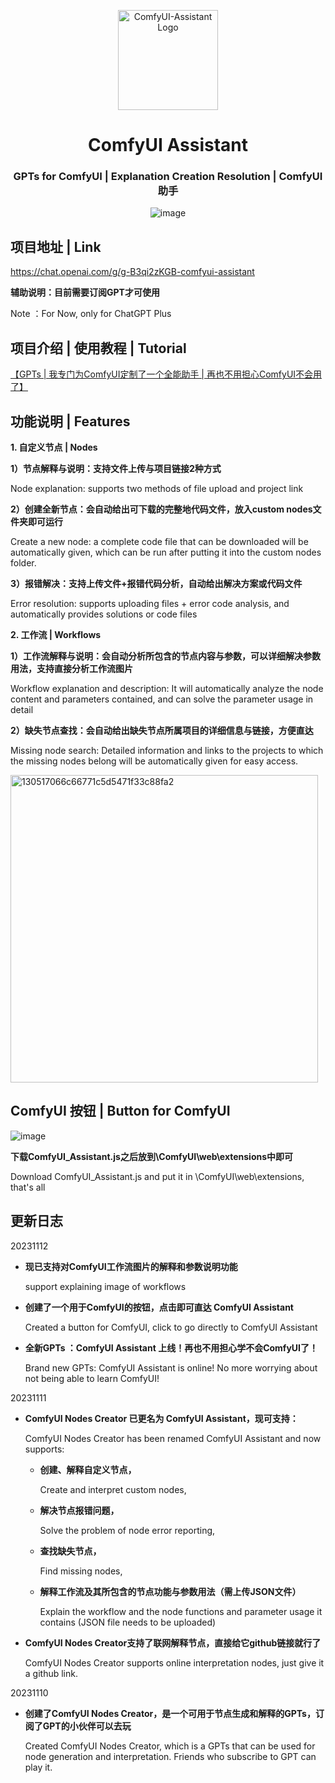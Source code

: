 <p align="center"><img  width="160" src="https://github.com/ZHO-ZHO-ZHO/ComfyUI-Assistant-GPTs/assets/140084057/6efdab80-88ad-4849-bd41-b6a546eb6c6e" alt="ComfyUI-Assistant Logo" /></p>

<h1 align="center">ComfyUI Assistant</h1>


<div align="center">

### **GPTs for ComfyUI    |    Explanation Creation Resolution    |    ComfyUI 助手**

![image](https://github.com/ZHO-ZHO-ZHO/ComfyUI-Assistant-GPTs/assets/140084057/746d882c-603e-42c6-9635-3c2b5f21f93c)


<div align="left">

## 项目地址 | Link

https://chat.openai.com/g/g-B3qi2zKGB-comfyui-assistant

**辅助说明：目前需要订阅GPT才可使用**

 Note ：For Now, only for ChatGPT Plus

## 项目介绍 | 使用教程 | Tutorial

[【GPTs | 我专门为ComfyUI定制了一个全能助手 | 再也不用担心ComfyUI不会用了】](https://www.bilibili.com/video/BV1LC4y1E78n/?share_source=copy_web&vd_source=aa2245cc0c4c36a0387a65937847fd3c)

## 功能说明 | Features

**1. 自定义节点 | Nodes**

   **1）节点解释与说明：支持文件上传与项目链接2种方式**
   
   Node explanation: supports two methods of file upload and project link

   **2）创建全新节点：会自动给出可下载的完整地代码文件，放入custom nodes文件夹即可运行**
   
   Create a new node: a complete code file that can be downloaded will be automatically given, which can be run after putting it into the custom nodes folder.

   **3）报错解决：支持上传文件+报错代码分析，自动给出解决方案或代码文件**
   
   Error resolution: supports uploading files + error code analysis, and automatically provides solutions or code files

**2. 工作流 | Workflows**

   **1）工作流解释与说明：会自动分析所包含的节点内容与参数，可以详细解决参数用法，支持直接分析工作流图片**
   
   Workflow explanation and description: It will automatically analyze the node content and parameters contained, and can solve the parameter usage in detail

   **2）缺失节点查找：会自动给出缺失节点所属项目的详细信息与链接，方便直达**
   
   Missing node search: Detailed information and links to the projects to which the missing nodes belong will be automatically given for easy access.


<img width="492" alt="130517066c66771c5d5471f33c88fa2" src="https://github.com/ZHO-ZHO-ZHO/ComfyUI-Assistant-GPTs/assets/140084057/5b383d5d-a8b3-4491-b039-9f80e0847364">



## ComfyUI 按钮 | Button for ComfyUI 

![image](https://github.com/ZHO-ZHO-ZHO/ComfyUI-Assistant-GPTs/assets/140084057/1d744de1-9c98-487f-9e4e-f1583c710c6e)

**下载ComfyUI_Assistant.js之后放到\ComfyUI\web\extensions中即可**

Download ComfyUI_Assistant.js and put it in \ComfyUI\web\extensions, that's all



## 更新日志

20231112

- **现已支持对ComfyUI工作流图片的解释和参数说明功能**

  support explaining image of workflows

- **创建了一个用于ComfyUI的按钮，点击即可直达 ComfyUI Assistant**
  
  Created a button for ComfyUI, click to go directly to ComfyUI Assistant

- **全新GPTs ：ComfyUI Assistant 上线！再也不用担心学不会ComfyUI了！**
  
  Brand new GPTs: ComfyUI Assistant is online! No more worrying about not being able to learn ComfyUI!

20231111
- **ComfyUI Nodes Creator 已更名为 ComfyUI Assistant，现可支持：**
  
  ComfyUI Nodes Creator has been renamed ComfyUI Assistant and now supports:
  
  - **创建、解释自定义节点，**
    
    Create and interpret custom nodes,
  - **解决节点报错问题，**
    
    Solve the problem of node error reporting,
  - **查找缺失节点，**
    
    Find missing nodes,
  - **解释工作流及其所包含的节点功能与参数用法（需上传JSON文件）**
    
    Explain the workflow and the node functions and parameter usage it contains (JSON file needs to be uploaded)

- **ComfyUI Nodes Creator支持了联网解释节点，直接给它github链接就行了**
  
  ComfyUI Nodes Creator supports online interpretation nodes, just give it a github link.


20231110
- **创建了ComfyUI Nodes Creator，是一个可用于节点生成和解释的GPTs，订阅了GPT的小伙伴可以去玩**
  
  Created ComfyUI Nodes Creator, which is a GPTs that can be used for node generation and interpretation. Friends who subscribe to GPT can play it.
